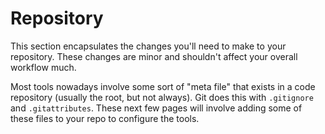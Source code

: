 # Repository

This section encapsulates the changes you'll need to make to your repository.
These changes are minor and shouldn't affect your overall workflow much.

Most tools nowadays involve some sort of "meta file" that exists in a code
repository (usually the root, but not always). Git does this with `.gitignore`
and `.gitattributes`. These next few pages will involve adding some of these
files to your repo to configure the tools.
